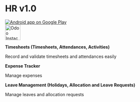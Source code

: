 HR v1.0
========
<article>
<section>
<a href="https://play.google.com/store/apps/details?id=com.odoo.hr" target="_blank">
  <img alt="Android app on Google Play"
       src="https://developer.android.com/images/brand/en_app_rgb_wo_45.png" />
</a>
</section>
<section>
<a href="https://www.odoo.com/start" target="_blank">
<img alt="Odoo Instace" src="https://dharmangsoni.odoo.com/website/image?max_height=768&field=datas&model=ir.attachment&id=42&max_width=150" style="height:50px; width:auto" />
</a>
</section>
</article>

<b>Timesheets (Timesheets, Attendances, Activities)</b>

Record and validate timesheets and attendances easily

<b>Expense Tracker</b>

Manage expenses

<b>Leave Management (Holidays, Allocation and Leave Requests)</b>

Manage leaves and allocation requests